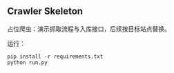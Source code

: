 ## Crawler Skeleton

占位爬虫：演示抓取流程与入库接口，后续按目标站点替换。

运行：
```
pip install -r requirements.txt
python run.py
```


